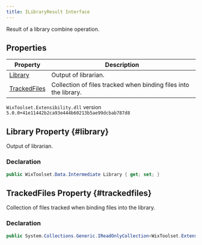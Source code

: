 ```yaml
---
title: ILibraryResult Interface
---
```

Result of a library combine operation.
## Properties
| Property | Description |
| ------ | ----------- |
| [Library](#library) | Output of librarian. |
| [TrackedFiles](#trackedfiles) | Collection of files tracked when binding files into the library. |
`WixToolset.Extensibility.dll` version `5.0.0+41e11442b2ca93e444b60213b5ae99dcbab787d8`
## Library Property {#library}
Output of librarian.
### Declaration
```cs
public WixToolset.Data.Intermediate Library { get; set; }
```
## TrackedFiles Property {#trackedfiles}
Collection of files tracked when binding files into the library.
### Declaration
```cs
public System.Collections.Generic.IReadOnlyCollection<WixToolset.Extensibility.Data.ITrackedFile> TrackedFiles { get; set; }
```
